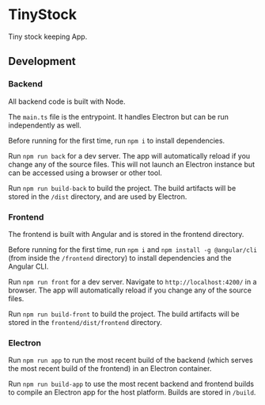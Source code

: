 # TinyStock
Tiny stock keeping App.

## Development

### Backend

All backend code is built with Node.

The `main.ts` file is the entrypoint. It handles Electron but can be run independently as well.

Before running for the first time, run `npm i` to install dependencies.

Run `npm run back` for a dev server. The app will automatically reload if you change any of the source files. This will not launch an Electron instance but can be accessed using a browser or other tool.

Run `npm run build-back` to build the project. The build artifacts will be stored in the `/dist` directory, and are used by Electron.

### Frontend

The frontend is built with Angular and is stored in the frontend directory.

Before running for the first time, run `npm i` and `npm install -g @angular/cli` (from inside the `/frontend` directory) to install dependencies and the Angular CLI.

Run `npm run front` for a dev server. Navigate to `http://localhost:4200/` in a browser. The app will automatically reload if you change any of the source files.

Run `npm run build-front` to build the project. The build artifacts will be stored in the `frontend/dist/frontend` directory.

### Electron

Run `npm run app` to run the most recent build of the backend (which serves the most recent build of the frontend) in an Electron container.

Run `npm run build-app` to use the most recent backend and frontend builds to compile an Electron app for the host platform. Builds are stored in `/build`.
